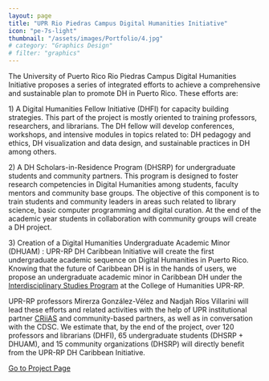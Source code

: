 ```yaml
---
layout: page
title: "UPR Rio Piedras Campus Digital Humanities Initiative"
icon: "pe-7s-light"
thumbnail: "/assets/images/Portfolio/4.jpg"
# category: "Graphics Design"
# filter: "graphics"
---
```


<!-- <div class="portfolio-header">
    <h2 class="portfolio-title">University of Puerto Rico Rio Piedras Campus Digital Humanities Initiative</h2>
    <div class="portfolio-meta">
        <div class="portfolio-cat">
            <a href="#">{{page.category}}</a>
        </div>
        <div class="portfolio-other">
            <span class="time-period">April, 2022</span>
        </div>
    </div>
</div> -->

<div class="portfolio-details">
    <p>The University of Puerto Rico Rio Piedras Campus Digital Humanities Initiative proposes a series of integrated efforts to achieve a comprehensive and sustainable plan to promote DH in Puerto Rico. These efforts are:</p>
    <p>1) A Digital Humanities Fellow Initiative (DHFI) for capacity building strategies. This part of the project is mostly oriented to training professors, researchers, and librarians. The DH fellow will develop conferences, workshops, and intensive modules in topics related to: DH pedagogy and ethics, DH visualization and data design, and sustainable practices in DH among others.</p>
    <p>2) A DH Scholars-in-Residence Program (DHSRP) for undergraduate students and community partners. This program is designed to foster research competencies in Digital Humanities among students, faculty mentors and community base groups. The objective of this component is to train students and community leaders in areas such related to library science, basic computer programming and digital curation. At the end of the academic year students in collaboration with community groups will create a DH project.</p>
    <p>3) Creation of a Digital Humanities Undergraduate Academic Minor (DHUAM) : UPR-RP DH Caribbean Initiative will create the first undergraduate academic sequence on Digital Humanities in Puerto Rico. Knowing that the future of Caribbean DH is in the hands of users, we propose an undergraduate academic minor in Caribbean DH under the
        <a href="http://humanidades.uprrp.edu/prei/">Interdisciplinary Studies Program</a>
        at the College of Humanities UPR-RP.</p>
    <p>UPR-RP professors Mirerza González-Vélez and Nadjah Ríos Villarini will lead these efforts and related activities with the help of UPR institutional partner
        <a href="http://www.criiasupr.org/">CRiiAS</a>
        and community-based partners, as well as in conversation with the CDSC. We estimate that, by the end of the project, over 120 professors and librarians (DHFI), 65 undergraduate students (DHSRP + DHUAM), and 15 community organizations (DHSRP) will directly benefit from the UPR-RP DH Caribbean Initiative.
    </p>
<div class="project-demo-btn">
    <a class="btn project-btn" href="#">Go to Project Page</a>
</div>
</div>
